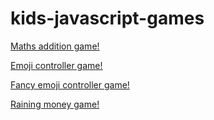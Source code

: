 # kids-javascript-games

[Maths addition game!](https://sameeryoussef.github.io/maths.html)

[Emoji controller game!](https://sameeryoussef.github.io/emoji-controller.html)

[Fancy emoji controller game!](https://sameeryoussef.github.io/emoji-controller-advanced.html)

[Raining money game!](https://sameeryoussef.github.io/raining-money.html)